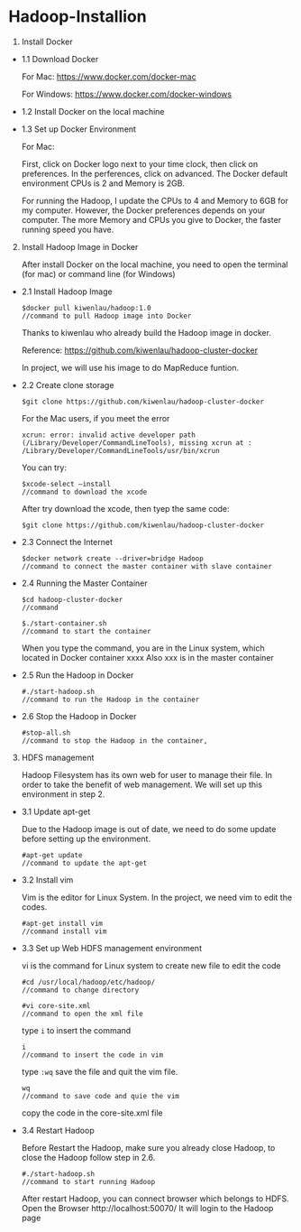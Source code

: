 # Hadoop-Installion 

1. Install Docker

* 1.1 Download Docker 
	
	
  	For Mac: https://www.docker.com/docker-mac
	
  	For Windows: https://www.docker.com/docker-windows
	
	
* 1.2 Install Docker on the local machine
	
* 1.3 Set up Docker Environment
	
	
	For Mac:
	
	First, click on Docker logo next to your time clock, then click on preferences.
	In the perferences, click on advanced. The Docker default environment CPUs is 2 and Memory is 2GB.
	
	For running the Hadoop, I update the CPUs to 4 and Memory to 6GB for my computer.
	However, the Docker preferences depends on your computer.
	The more Memory and CPUs you give to Docker, the faster running speed you have. 
	
	
2. Install Hadoop Image in Docker

	After install Docker on the local machine, you need to open the terminal (for mac) or command line (for Windows)

* 2.1 Install Hadoop Image
	
	```
 	$docker pull kiwenlau/hadoop:1.0
	//command to pull Hadoop image into Docker
	```
	Thanks to kiwenlau who already build the Hadoop image in docker.
	
	Reference: https://github.com/kiwenlau/hadoop-cluster-docker
	
	In project, we will use his image to do MapReduce funtion. 
	
	
* 2.2 Create clone storage
	
	```
	$git clone https://github.com/kiwenlau/hadoop-cluster-docker
	```
	For the Mac users, if you meet the error
	```
	xcrun: error: invalid active developer path (/Library/Developer/CommandLineTools), missing xcrun at : /Library/Developer/CommandLineTools/usr/bin/xcrun
	```
	You can try:
	```
	$xcode-select –install
	//command to download the xcode
	```
	After try download the xcode, then tyep the same code:
	```
	$git clone https://github.com/kiwenlau/hadoop-cluster-docker
 	```
* 2.3 Connect the Internet

	```
	$docker network create --driver=bridge Hadoop
 	//command to connect the master container with slave container
	```
	
* 2.4 Running the Master Container

	```
	$cd hadoop-cluster-docker
	//command 
	```
	```
	$./start-container.sh
	//command to start the container
 	```
	When you type the command, you are in the Linux system, which located in Docker container xxxx
	Also xxx is in the master container
	
* 2.5 Run the Hadoop in Docker
	
	```
	#./start-hadoop.sh
	//command to run the Hadoop in the container
 	```
* 2.6 Stop the Hadoop in Docker
	
	```
	#stop-all.sh
	//command to stop the Hadoop in the container,
	```
	
3. HDFS management

	Hadoop Filesystem has its own web for user to manage their file. In order to take the benefit of web management.
	We will set up this environment in step 2.

* 3.1 Update apt-get

	Due to the Hadoop image is out of date, we need to do some update before setting up the environment.
	
	```
	#apt-get update
 	//command to update the apt-get
	```
	
* 3.2 Install vim

	Vim is the editor for Linux System. 
	In the project, we need vim to edit the codes.
	
	```
	#apt-get install vim
	//command install vim
 	```
	
* 3.3 Set up Web HDFS management environment

	vi is the command for Linux system to create new file to edit the code
	
	```
	#cd /usr/local/hadoop/etc/hadoop/
 	//command to change directory
	```
	```
	#vi core-site.xml
	//command to open the xml file
	```
	
	type `i` to insert the command
	```
	i
	//command to insert the code in vim
	```
	
	type `:wq` save the file and quit the vim file.
	```
	wq
	//command to save code and quie the vim
	```
	copy the code in the core-site.xml file
	
* 3.4 Restart Hadoop

	Before Restart the Hadoop, make sure you already close Hadoop, to close the Hadoop follow step in 2.6.
	
	```
	#./start-hadoop.sh
	//command to start running Hadoop
	```
	After restart Hadoop, you can connect browser which belongs to HDFS.
	Open the Browser http://localhost:50070/
	It will login to the Hadoop page
	

